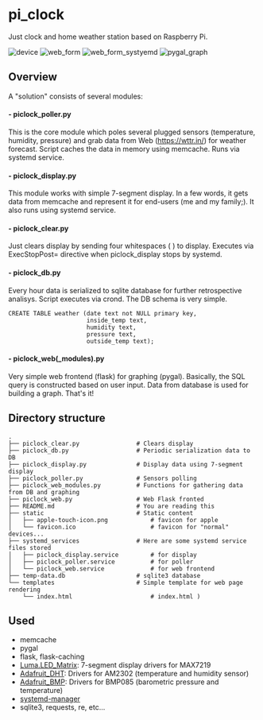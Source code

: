 # pi_clock
Just clock and home weather station based on Raspberry Pi.

![device](../master/examples/animated.GIF)
![web_form](../master/examples/web_form_example.png)
![web_form_systyemd](../master/examples/web_form_example_systemd.png)
![pygal_graph](../master/examples/graph_example.png)

## Overview
A "solution" consists of several modules:
#### - piclock_poller.py
This is the core module which poles several plugged sensors (temperature, humidity, pressure) and grab data from Web (https://wttr.in/) for weather forecast. Script caches the data in memory using memcache. Runs via systemd service.
#### - piclock_display.py
This module works with simple 7-segment display. In a few words, it gets data from memcache and represent it for end-users (me and my family;). It also runs using systemd service.
#### - piclock_clear.py
Just clears display by sending four whitespaces (    ) to display. Executes via ExecStopPost= directive when piclock_display stops by systemd.
#### - piclock_db.py
Every hour data is serialized to sqlite database for further retrospective analisys. Script executes via crond.
The DB schema is very simple.

    CREATE TABLE weather (date text not NULL primary key,
                          inside_temp text,
                          humidity text,
                          pressure text,
                          outside_temp text);
#### - piclock_web(_modules).py
Very simple web frontend (flask) for graphing (pygal). Basically, the SQL query is constructed based on user input. Data from database is used for building a graph. 
That's it!

## Directory structure
```
.
├── piclock_clear.py                # Clears display    
├── piclock_db.py                   # Periodic serialization data to DB               
├── piclock_display.py              # Display data using 7-segment display
├── piclock_poller.py               # Sensors polling
├── piclock_web_modules.py          # Functions for gathering data from DB and graphing
├── piclock_web.py                  # Web Flask fronted
├── README.md                       # You are reading this
├── static                          # Static content
│   ├── apple-touch-icon.png            # favicon for apple
│   └── favicon.ico                     # favicon for "normal" devices...
├── systemd_services                # Here are some systemd service files stored
│   ├── piclock_display.service         # for display
│   ├── piclock_poller.service          # for poller
│   └── piclock_web.service             # for web frontend
├── temp-data.db                    # sqlite3 database
└── templates                       # Simple template for web page rendering
    └── index.html                      # index.html )
```

## Used
- memcache
- pygal
- flask, flask-caching
- [Luma.LED_Matrix](https://github.com/rm-hull/luma.led_matrix): 7-segment display drivers for MAX7219
- [Adafruit_DHT](https://github.com/adafruit/Adafruit_Python_DHT): Drivers for AM2302 (temperature and humidity sensor)
- [Adafruit_BMP](https://github.com/adafruit/Adafruit-BMP085-Library): Drivers for BMP085 (barometric pressure and temperature)
- [systemd-manager](https://github.com/emlid/systemd-manager)
- sqlite3, requests, re, etc...
